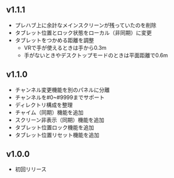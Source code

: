 v1.1.1
------

- プレハブ上に余計なメインスクリーンが残っていたのを削除
- タブレット位置とロック状態をローカル（非同期）に変更
- タブレットをつかめる距離を調整
  - VRで手が使えるときは手から0.3m
  - 手がないときやデスクトップモードのときは平面距離で0.6m

v1.1.0
------

* チャンネル変更機能を別のパネルに分離
* チャンネルを#0~#9999までサポート
* ディレクトリ構成を整理
* チャイム（同期）機能を追加
* スクリーン非表示（同期）機能を追加
* タブレット位置ロック機能を追加
* タブレット位置リセット機能を追加

v1.0.0
------

* 初回リリース

